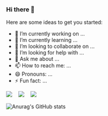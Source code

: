 ### Hi there 👋

Here are some ideas to get you started:

- 🔭 I’m currently working on ...
- 🌱 I’m currently learning ...
- 👯 I’m looking to collaborate on ...
- 🤔 I’m looking for help with ...
- 💬 Ask me about ...
- 📫 How to reach me: ...
- 😄 Pronouns: ...
- ⚡ Fun fact: ...

<pre>
<a href="en.wikipedia.org/wiki/C_(programming_language)" target="_blank"><img src="https://img.shields.io/badge/C-A8B9CC?style=flat-square&logo=C&logoColor=white"/></a>  <a href="https://www.python.org/" target="_blank"><img src="https://img.shields.io/badge/Python-3776AB?style=flat-square&logo=Python&logoColor=white"/></a>  <a href="https://dart.dev/" target="_blank"><img src="https://img.shields.io/badge/Dart-0175C2?style=flat-square&logo=Dart&logoColor=white"/></a>
</pre>

![Anurag's GitHub stats](https://github-readme-stats.vercel.app/api?username=hyunjin-C&theme=default&show_icons=true)
